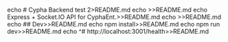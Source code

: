 echo # Cypha Backend test 2>README.md
echo >>README.md
echo Express + Socket.IO API for CyphaEnt.>>README.md
echo >>README.md
echo ## Dev>>README.md
echo npm install>>README.md
echo npm run dev>>README.md
echo ^# http://localhost:3001/health>>README.md